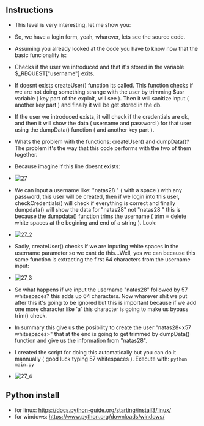 ## Instructions

- This level is very interesting, let me show you:
- So, we have a login form, yeah, wharever, lets see the source code.
- Assuming you already looked at the code you have to know now that the basic funcionality is:
- Checks if the user we introduced and that it's stored in the variable \$_REQUEST["username"] exits.
- If doesnt exists createUser() function its called. This function checks if we are not doing something strange with the user by trimming \$usr variable ( key part of the exploit, will see ). Then it will sanitize input ( another key part ) and finally it will be get stored in the db.
- If the user we introduced exists, it will check if the credentials are ok, and then it will show the data ( username and password ) for that user using the dumpData() function ( and another key part ).
- Whats the problem with the functions: createUser() and dumpData()? The problem it's the way that this code performs with the two of them together.
- Because imagine if this line doesnt exists:
- ![27](https://github.com/user-attachments/assets/5ad0cce7-3c87-45c7-936c-01d61abbdc92)

- We can input a username like: "natas28 " ( with a space ) with any password, this user will be created, then if we login into this user, checkCredentials() will check if everything is correct and finally dumpdata() will show the data for "natas28" not "natas28 " this is because the dumpdata() function trims the username ( trim = delete white spaces at the begining and end of a string ). Look:
- ![27_2](https://github.com/user-attachments/assets/b8fda6d4-51fb-4db8-b55b-7edca3e6e43e)

- Sadly, createUser() checks if we are inputing white spaces in the username parameter so we cant do this...Well, yes we can because this same function is extracting the first 64 characters from the username input:
- ![27_3](https://github.com/user-attachments/assets/03a4cabe-c634-41aa-8382-3afb3e94e9f3)

- So what happens if we input the username "natas28" followed by 57 whitespaces? this adds up 64 characters. Now wharever shit we put after this it's going to be ignored but this is important because if we add one more character like 'a' this character is going to make us bypass trim() check.
- In summary this give us the posibility to create the user "natas28\<x57 whitespaces\>" that at the end is going to get trimmed by dumpData() function and give us the information from "natas28".
- I created the script for doing this automatically but you can do it mannually ( good luck typing 57 whitespaces ). Execute with: `python main.py`
-  ![27_4](https://github.com/user-attachments/assets/ba697ca1-44df-4fef-b796-46bc925c52ec)



## Python install
- for linux: https://docs.python-guide.org/starting/install3/linux/
- for windows: https://www.python.org/downloads/windows/
